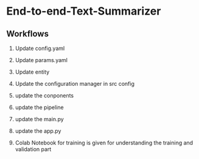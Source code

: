 # End-to-end-Text-Summarizer



## Workflows

1. Update config.yaml
2. Update params.yaml
3. Update entity
4. Update the configuration manager in src config
5. update the conponents
6. update the pipeline
7. update the main.py
8. update the app.py

9. Colab Notebook for training is given for understanding the training and validation part
